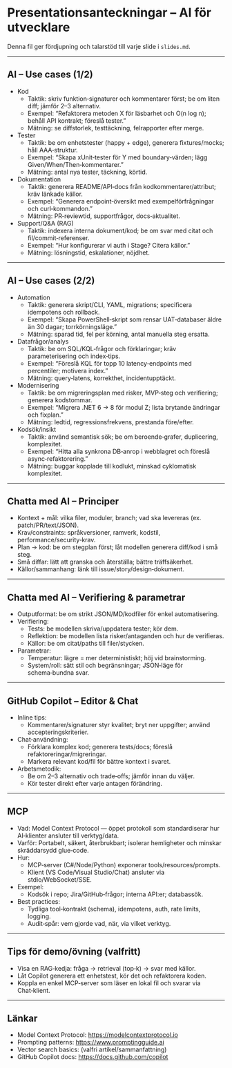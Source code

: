 # Presentationsanteckningar – AI för utvecklare

Denna fil ger fördjupning och talarstöd till varje slide i `slides.md`.

---

## AI – Use cases (1/2)

- Kod
  - Taktik: skriv funktion‑signaturer och kommentarer först; be om liten diff; jämför 2–3 alternativ.
  - Exempel: “Refaktorera metoden X för läsbarhet och O(n log n); behåll API kontrakt; föreslå tester.”
  - Mätning: se diffstorlek, testtäckning, felrapporter efter merge.
- Tester
  - Taktik: be om enhetstester (happy + edge), generera fixtures/mocks; håll AAA‑struktur.
  - Exempel: “Skapa xUnit‑tester för Y med boundary‑värden; lägg Given/When/Then‑kommentarer.”
  - Mätning: antal nya tester, täckning, körtid.
- Dokumentation
  - Taktik: generera README/API‑docs från kodkommentarer/attribut; kräv länkade källor.
  - Exempel: “Generera endpoint‑översikt med exempelförfrågningar och curl‑kommandon.”
  - Mätning: PR‑reviewtid, supportfrågor, docs‑aktualitet.
- Support/Q&A (RAG)
  - Taktik: indexera interna dokument/kod; be om svar med citat och fil/commit‑referenser.
  - Exempel: “Hur konfigurerar vi auth i Stage? Citera källor.”
  - Mätning: lösningstid, eskalationer, nöjdhet.

---

## AI – Use cases (2/2)

- Automation
  - Taktik: generera skript/CLI, YAML, migrations; specificera idempotens och rollback.
  - Exempel: “Skapa PowerShell‑skript som rensar UAT‑databaser äldre än 30 dagar; torrkörningsläge.”
  - Mätning: sparad tid, fel per körning, antal manuella steg ersatta.
- Datafrågor/analys
  - Taktik: be om SQL/KQL‑frågor och förklaringar; kräv parameterisering och index‑tips.
  - Exempel: “Föreslå KQL för topp 10 latency‑endpoints med percentiler; motivera index.”
  - Mätning: query‑latens, korrekthet, incidentupptäckt.
- Modernisering
  - Taktik: be om migreringsplan med risker, MVP‑steg och verifiering; generera kodstommar.
  - Exempel: “Migrera .NET 6 → 8 för modul Z; lista brytande ändringar och fixplan.”
  - Mätning: ledtid, regressionsfrekvens, prestanda före/efter.
- Kodsök/insikt
  - Taktik: använd semantisk sök; be om beroende‑grafer, duplicering, komplexitet.
  - Exempel: “Hitta alla synkrona DB‑anrop i webblagret och föreslå async‑refaktorering.”
  - Mätning: buggar kopplade till kodlukt, minskad cyklomatisk komplexitet.

---

## Chatta med AI – Principer

- Kontext + mål: vilka filer, moduler, branch; vad ska levereras (ex. patch/PR/text/JSON).
- Krav/constraints: språkversioner, ramverk, kodstil, performance/security‑krav.
- Plan → kod: be om stegplan först; låt modellen generera diff/kod i små steg.
- Små diffar: lätt att granska och återställa; bättre träffsäkerhet.
- Källor/sammanhang: länk till issue/story/design‑dokument.

---

## Chatta med AI – Verifiering & parametrar

- Outputformat: be om strikt JSON/MD/kodfiler för enkel automatisering.
- Verifiering: 
  - Tests: be modellen skriva/uppdatera tester; kör dem.
  - Reflektion: be modellen lista risker/antaganden och hur de verifieras.
  - Källor: be om citat/paths till filer/stycken.
- Parametrar:
  - Temperatur: lägre = mer deterministiskt; höj vid brainstorming.
  - System/roll: sätt stil och begränsningar; JSON‑läge för schema‑bundna svar.

---

## GitHub Copilot – Editor & Chat

- Inline tips:
  - Kommentarer/signaturer styr kvalitet; bryt ner uppgifter; använd accepteringskriterier.
- Chat‑användning:
  - Förklara komplex kod; generera tests/docs; föreslå refaktoreringar/migreringar.
  - Markera relevant kod/fil för bättre kontext i svaret.
- Arbetsmetodik:
  - Be om 2–3 alternativ och trade‑offs; jämför innan du väljer.
  - Kör tester direkt efter varje antagen förändring.

---

## MCP

- Vad: Model Context Protocol — öppet protokoll som standardiserar hur AI‑klienter ansluter till verktyg/data.
- Varför: Portabelt, säkert, återbrukbart; isolerar hemligheter och minskar skräddarsydd glue‑code.
- Hur:
  - MCP‑server (C#/Node/Python) exponerar tools/resources/prompts.
  - Klient (VS Code/Visual Studio/Chat) ansluter via stdio/WebSocket/SSE.
- Exempel:
  - Kodsök i repo; Jira/GitHub‑frågor; interna API:er; databassök.
- Best practices:
  - Tydliga tool‑kontrakt (schema), idempotens, auth, rate limits, logging.
  - Audit‑spår: vem gjorde vad, när, via vilket verktyg.

---

## Tips för demo/övning (valfritt)

- Visa en RAG‑kedja: fråga → retrieval (top‑k) → svar med källor.
- Låt Copilot generera ett enhetstest, kör det och refaktorera koden.
- Koppla en enkel MCP‑server som läser en lokal fil och svarar via Chat‑klient.

---

## Länkar

- Model Context Protocol: https://modelcontextprotocol.io
- Prompting patterns: https://www.promptingguide.ai
- Vector search basics: (valfri artikel/sammanfattning)
- GitHub Copilot docs: https://docs.github.com/copilot
